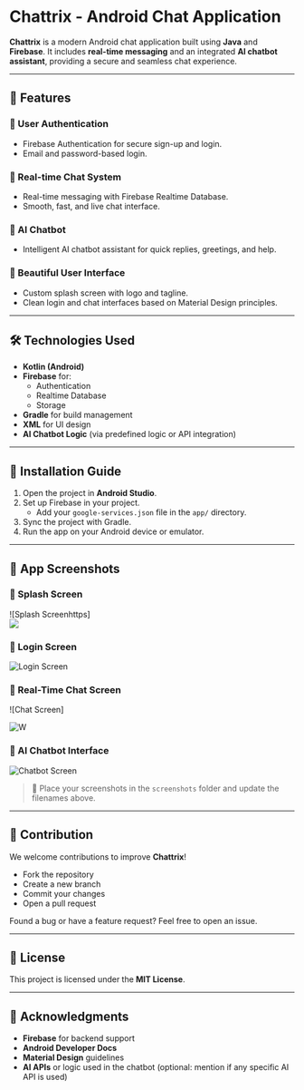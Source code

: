 # Chattrix - Android Chat Application

**Chattrix** is a modern Android chat application built using **Java** and **Firebase**. It includes **real-time messaging** and an integrated **AI chatbot assistant**, providing a secure and seamless chat experience.

---

## 🚀 Features

### 🔐 User Authentication
- Firebase Authentication for secure sign-up and login.
- Email and password-based login.

### 💬 Real-time Chat System
- Real-time messaging with Firebase Realtime Database.
- Smooth, fast, and live chat interface.

### 🤖 AI Chatbot
- Intelligent AI chatbot assistant for quick replies, greetings, and help.

### 🎨 Beautiful User Interface
- Custom splash screen with logo and tagline.
- Clean login and chat interfaces based on Material Design principles.

---

## 🛠️ Technologies Used
- **Kotlin (Android)**
- **Firebase** for:
  - Authentication
  - Realtime Database
  - Storage
- **Gradle** for build management
- **XML** for UI design
- **AI Chatbot Logic** (via predefined logic or API integration)

---

## 📲 Installation Guide
1. Open the project in **Android Studio**.
2. Set up Firebase in your project.
   - Add your `google-services.json` file in the `app/` directory.
3. Sync the project with Gradle.
4. Run the app on your Android device or emulator.

---

## 📸 App Screenshots
### 🔹 Splash Screen
![Splash Screenhttps]  
![](https://github.com/user-attachments/assets/d20eecf2-df8e-4029-a19d-468bc96c4365)



### 🔹 Login Screen
![Login Screen](https://github.com/user-attachments/assets/a519da3b-169c-454d-9344-3c80407264e6)


### 🔹 Real-Time Chat Screen
![Chat Screen] 

![W](https://github.com/user-attachments/assets/34e90552-7bff-4e5c-9627-8ed1d154526d)


### 🔹 AI Chatbot Interface
![Chatbot Screen](https://github.com/user-attachments/assets/71289570-1bc7-44b5-8cad-f671a937f9ae)


> 📌 Place your screenshots in the `screenshots` folder and update the filenames above.

---

## 🤝 Contribution
We welcome contributions to improve **Chattrix**!

- Fork the repository
- Create a new branch
- Commit your changes
- Open a pull request

Found a bug or have a feature request? Feel free to open an issue.

---

## 📄 License
This project is licensed under the **MIT License**.

---

## 🙏 Acknowledgments
- **Firebase** for backend support
- **Android Developer Docs**
- **Material Design** guidelines
- **AI APIs** or logic used in the chatbot (optional: mention if any specific AI API is used)

